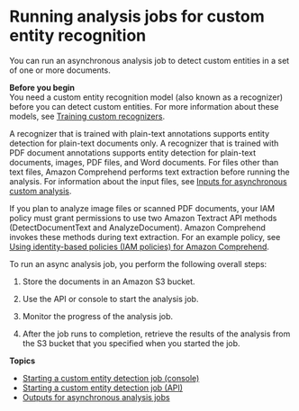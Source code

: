 # Running analysis jobs for custom entity recognition<a name="detecting-cer"></a>

You can run an asynchronous analysis job to detect custom entities in a set of one or more documents\.

**Before you begin**  
You need a custom entity recognition model \(also known as a recognizer\) before you can detect custom entities\. For more information about these models, see [Training custom recognizers](training-recognizers.md)\. 

A recognizer that is trained with plain\-text annotations supports entity detection for plain\-text documents only\. A recognizer that is trained with PDF document annotations supports entity detection for plain\-text documents, images, PDF files, and Word documents\. For files other than text files, Amazon Comprehend performs text extraction before running the analysis\. For information about the input files, see [Inputs for asynchronous custom analysis](idp-inputs-async.md)\.

If you plan to analyze image files or scanned PDF documents, your IAM policy must grant permissions to use two Amazon Textract API methods \(DetectDocumentText and AnalyzeDocument\)\. Amazon Comprehend invokes these methods during text extraction\. For an example policy, see [Using identity\-based policies \(IAM policies\) for Amazon Comprehend](access-control-managing-permissions.md)\.

To run an async analysis job, you perform the following overall steps:

1. Store the documents in an Amazon S3 bucket\.

1. Use the API or console to start the analysis job\.

1. Monitor the progress of the analysis job\.

1. After the job runs to completion, retrieve the results of the analysis from the S3 bucket that you specified when you started the job\.

**Topics**
+ [Starting a custom entity detection job \(console\)](detecting-cer-async-console.md)
+ [Starting a custom entity detection job \(API\)](detecting-cer-async-api.md)
+ [Outputs for asynchronous analysis jobs](outputs-cer-async.md)